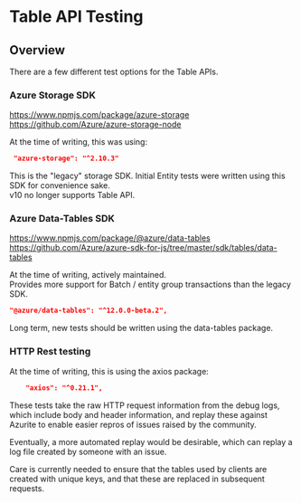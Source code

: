 # Table API Testing

## Overview

There are a few different test options for the Table APIs.

### Azure Storage SDK

https://www.npmjs.com/package/azure-storage  
https://github.com/Azure/azure-storage-node

At the time of writing, this was using:

```json
 "azure-storage": "^2.10.3"
```

This is the "legacy" storage SDK.
Initial Entity tests were written using this SDK for convenience sake.  
v10 no longer supports Table API.

### Azure Data-Tables SDK

https://www.npmjs.com/package/@azure/data-tables  
https://github.com/Azure/azure-sdk-for-js/tree/master/sdk/tables/data-tables

At the time of writing, actively maintained.  
Provides more support for Batch / entity group transactions than the legacy SDK.

```json
"@azure/data-tables": "^12.0.0-beta.2",
```

Long term, new tests should be written using the data-tables package.

### HTTP Rest testing

At the time of writing, this is using the axios package:

```json
    "axios": "^0.21.1",
```

These tests take the raw HTTP request information from the debug logs, which include body and header information, and replay these against Azurite to enable easier repros of issues raised by the community.

Eventually, a more automated replay would be desirable, which can replay a log file created by someone with an issue.

Care is currently needed to ensure that the tables used by clients are created with unique keys, and that these are replaced in subsequent requests.
